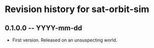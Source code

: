 # Revision history for sat-orbit-sim

## 0.1.0.0 -- YYYY-mm-dd

* First version. Released on an unsuspecting world.

